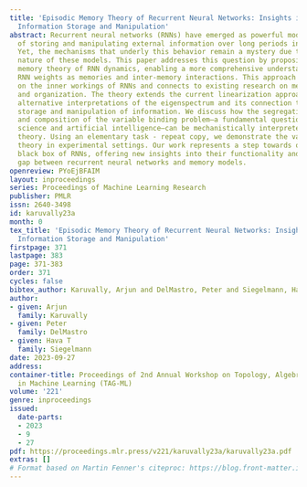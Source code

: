 ```yaml
---
title: 'Episodic Memory Theory of Recurrent Neural Networks: Insights into Long-Term
  Information Storage and Manipulation'
abstract: Recurrent neural networks (RNNs) have emerged as powerful models capable
  of storing and manipulating external information over long periods in various domains.
  Yet, the mechanisms that underly this behavior remain a mystery due to the black-box
  nature of these models. This paper addresses this question by proposing an episodic
  memory theory of RNN dynamics, enabling a more comprehensive understanding of the
  RNN weights as memories and inter-memory interactions. This approach sheds light
  on the inner workings of RNNs and connects to existing research on memory representation
  and organization. The theory extends the current linearization approaches by providing
  alternative interpretations of the eigenspectrum and its connection to the long-term
  storage and manipulation of information. We discuss how the segregation, representation,
  and composition of the variable binding problem—a fundamental question in cognitive
  science and artificial intelligence—can be mechanistically interpreted within the
  theory. Using an elementary task - repeat copy, we demonstrate the validity of the
  theory in experimental settings. Our work represents a step towards opening the
  black box of RNNs, offering new insights into their functionality and bridging the
  gap between recurrent neural networks and memory models.
openreview: PYoEjBFAIM
layout: inproceedings
series: Proceedings of Machine Learning Research
publisher: PMLR
issn: 2640-3498
id: karuvally23a
month: 0
tex_title: 'Episodic Memory Theory of Recurrent Neural Networks: Insights into Long-Term
  Information Storage and Manipulation'
firstpage: 371
lastpage: 383
page: 371-383
order: 371
cycles: false
bibtex_author: Karuvally, Arjun and DelMastro, Peter and Siegelmann, Hava T
author:
- given: Arjun
  family: Karuvally
- given: Peter
  family: DelMastro
- given: Hava T
  family: Siegelmann
date: 2023-09-27
address: 
container-title: Proceedings of 2nd Annual Workshop on Topology, Algebra, and Geometry
  in Machine Learning (TAG-ML)
volume: '221'
genre: inproceedings
issued:
  date-parts:
  - 2023
  - 9
  - 27
pdf: https://proceedings.mlr.press/v221/karuvally23a/karuvally23a.pdf
extras: []
# Format based on Martin Fenner's citeproc: https://blog.front-matter.io/posts/citeproc-yaml-for-bibliographies/
---
```

